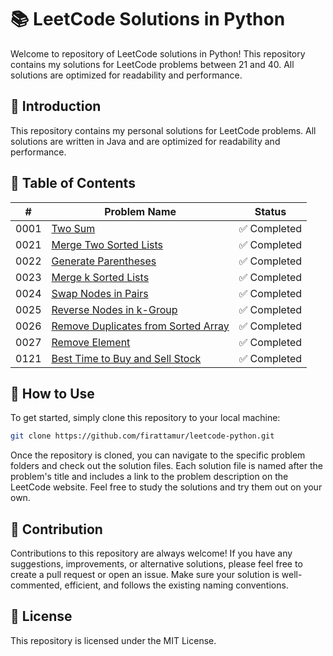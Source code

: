 # 📚 LeetCode Solutions in Python

Welcome to repository of LeetCode solutions in Python! This repository contains my solutions for LeetCode problems between 21 and 40. All solutions are optimized for readability and performance.

## 📘 Introduction

This repository contains my personal solutions for LeetCode problems. All solutions are written in Java and are optimized for readability and performance.

## 📝 Table of Contents

| #   | Problem Name                                                                    | Status       |
| --- | ------------------------------------------------------------------------------- | ------------ |
| 0001  | [Two Sum](https://leetcode.com/problems/two-sum/)                               | ✅ Completed |
| 0021  | [Merge Two Sorted Lists](https://leetcode.com/problems/merge-two-sorted-lists/) | ✅ Completed |
| 0022  | [Generate Parentheses](https://leetcode.com/problems/generate-parentheses/)     | ✅ Completed |
| 0023  | [Merge k Sorted Lists](https://leetcode.com/problems/merge-k-sorted-lists/)     | ✅ Completed |
| 0024  | [Swap Nodes in Pairs](https://leetcode.com/problems/swap-nodes-in-pairs/)       | ✅ Completed |
| 0025  | [Reverse Nodes in k-Group](https://leetcode.com/problems/reverse-nodes-in-k-group/) | ✅ Completed |
| 0026  | [Remove Duplicates from Sorted Array](https://leetcode.com/problems/remove-duplicates-from-sorted-array/) | ✅ Completed |
| 0027  | [Remove Element](https://leetcode.com/problems/remove-element/) | ✅ Completed |
| 0121  | [Best Time to Buy and Sell Stock](https://leetcode.com/problems/best-time-to-buy-and-sell-stock/) | ✅ Completed |

## 🎯 How to Use

To get started, simply clone this repository to your local machine:

```bash
git clone https://github.com/firattamur/leetcode-python.git
```

Once the repository is cloned, you can navigate to the specific problem folders and check out the solution files. Each solution file is named after the problem's title and includes a link to the problem description on the LeetCode website. Feel free to study the solutions and try them out on your own.

## 🤝 Contribution

Contributions to this repository are always welcome! If you have any suggestions, improvements, or alternative solutions, please feel free to create a pull request or open an issue. Make sure your solution is well-commented, efficient, and follows the existing naming conventions.

## 📜 License

This repository is licensed under the MIT License.
